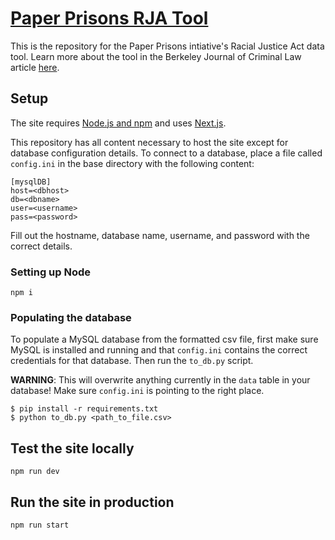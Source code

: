 # [Paper Prisons RJA Tool](https://rja.paperprisons.org)

This is the repository for the Paper Prisons intiative's Racial Justice Act data
tool. Learn more about the tool in the Berkeley Journal of Criminal Law article
[here](https://papers.ssrn.com/sol3/papers.cfm?abstract_id=4852606).

## Setup

The site requires [Node.js and
npm](https://docs.npmjs.com/downloading-and-installing-node-js-and-npm) and uses
[Next.js](https://nextjs.org/).

This repository has all content necessary to host the site except for database
configuration details. To connect to a database, place a file called
`config.ini` in the base directory with the following content:

```
[mysqlDB]
host=<dbhost>
db=<dbname>
user=<username>
pass=<password>
```

Fill out the hostname, database name, username, and password with the correct
details.

### Setting up Node 

`npm i`

### Populating the database

To populate a MySQL database from the formatted csv file, first make sure MySQL
is installed and running and that `config.ini` contains the correct credentials
for that database. Then run the `to_db.py` script. 

**WARNING**: This will overwrite anything currently in the `data` table in your
database! Make sure `config.ini` is pointing to the right place.

```
$ pip install -r requirements.txt
$ python to_db.py <path_to_file.csv>
```

## Test the site locally

`npm run dev`

## Run the site in production

`npm run start`
